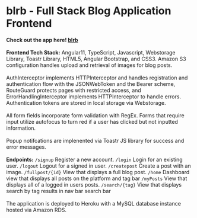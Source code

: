 # blrb - Full Stack Blog Application Frontend 

<strong>Check out the app here! <a href="https://blog-project-frontend.herokuapp.com/">blrb</a></strong>
<br>
<br>
<strong><underline>Frontend Tech Stack:</strong></underline>
Angular11, TypeScript, Javascript, Webstorage Library, Toastr Library, HTML5, Angular Bootstrap, and CSS3.  Amazon S3 configuration handles upload and retrieval of images for blog posts. 
<br>
<br>
AuthInterceptor implements HTTPInterceptor and handles registration and authentication flow with the JSONWebToken and the Bearer scheme, RouteGuard protects pages with restricted access, and ErrorHandlingInterceptor implements HTTPInterceptor to handle errors. Authentication tokens are stored in local storage via Webstorage.
<br>
<br>
All form fields incorporate form validation with RegEx. Forms that require input utilize autofocus to turn red if a user has clicked but not inputted information.
<br>
<br>
Popup notifcations are implenented via Toastr JS library for success and error messages.
<br>
<br>
<strong>Endpoints:</strong>
`/signup` Register a new account. 
`/login` Login for an existing user. 
`/logout` Logout for a signed in user. 
`/createpost` Create a post with an image. 
`/fullpost/{id}` View that displays a full blog post.
`/home` Dashboard view that displays all posts on the platform and tag bar
`/myPosts` View that displays all of a logged in users posts.
`/search/{tag}` View that displays search by tag results in nav bar search bar
<br>
<br>
The application is deployed to Heroku with a MySQL database instance hosted via Amazon RDS.
<br>
<br>

